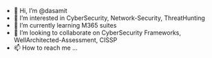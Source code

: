 - 👋 Hi, I’m @dasamit
- 👀 I’m interested in CyberSecurity, Network-Security, ThreatHunting
- 🌱 I’m currently learning M365 suites
- 💞️ I’m looking to collaborate on CyberSecurity Frameworks, WellArchitected-Assessment, CISSP
- 📫 How to reach me ...

<!---
dasamit13/dasamit13 is a ✨ special ✨ repository because its `README.md` (this file) appears on your GitHub profile.
You can click the Preview link to take a look at your changes.
--->
